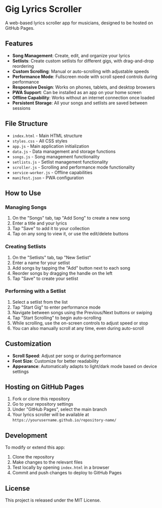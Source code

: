 # Gig Lyrics Scroller

A web-based lyrics scroller app for musicians, designed to be hosted on GitHub Pages.

## Features

- **Song Management**: Create, edit, and organize your lyrics
- **Setlists**: Create custom setlists for different gigs, with drag-and-drop reordering
- **Custom Scrolling**: Manual or auto-scrolling with adjustable speeds
- **Performance Mode**: Fullscreen mode with scroll speed controls during performance
- **Responsive Design**: Works on phones, tablets, and desktop browsers
- **PWA Support**: Can be installed as an app on your home screen
- **Offline Capability**: Works without an internet connection once loaded
- **Persistent Storage**: All your songs and setlists are saved between sessions

## File Structure

- `index.html` - Main HTML structure
- `styles.css` - All CSS styles
- `app.js` - Main application initialization
- `data.js` - Data management and storage functions
- `songs.js` - Song management functionality
- `setlists.js` - Setlist management functionality
- `scroller.js` - Scrolling and performance mode functionality
- `service-worker.js` - Offline capabilities
- `manifest.json` - PWA configuration

## How to Use

### Managing Songs

1. On the "Songs" tab, tap "Add Song" to create a new song
2. Enter a title and your lyrics
3. Tap "Save" to add it to your collection
4. Tap on any song to view it, or use the edit/delete buttons

### Creating Setlists

1. On the "Setlists" tab, tap "New Setlist"
2. Enter a name for your setlist
3. Add songs by tapping the "Add" button next to each song
4. Reorder songs by dragging the handle on the left
5. Tap "Save" to create your setlist

### Performing with a Setlist

1. Select a setlist from the list
2. Tap "Start Gig" to enter performance mode
3. Navigate between songs using the Previous/Next buttons or swiping
4. Tap "Start Scrolling" to begin auto-scrolling
5. While scrolling, use the on-screen controls to adjust speed or stop
6. You can also manually scroll at any time, even during auto-scroll

## Customization

- **Scroll Speed**: Adjust per song or during performance
- **Font Size**: Customize for better readability
- **Appearance**: Automatically adapts to light/dark mode based on device settings

## Hosting on GitHub Pages

1. Fork or clone this repository
2. Go to your repository settings
3. Under "GitHub Pages", select the main branch
4. Your lyrics scroller will be available at `https://yourusername.github.io/repository-name/`

## Development

To modify or extend this app:

1. Clone the repository
2. Make changes to the relevant files
3. Test locally by opening `index.html` in a browser
4. Commit and push changes to deploy to GitHub Pages

## License

This project is released under the MIT License.